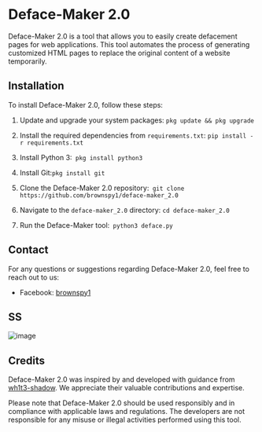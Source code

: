 # Deface-Maker 2.0

Deface-Maker 2.0 is a tool that allows you to easily create defacement pages for web applications. This tool automates the process of generating customized HTML pages to replace the original content of a website temporarily.

## Installation

To install Deface-Maker 2.0, follow these steps:


1. Update and upgrade your system packages: ``` pkg update && pkg upgrade ```


3. Install the required dependencies from `requirements.txt`: ` pip install -r requirements.txt `

4. Install Python 3:` pkg install python3`

5. Install Git:` pkg install git `

6. Clone the Deface-Maker 2.0 repository:` git clone https://github.com/brownspy1/deface-maker_2.0`

7. Navigate to the `deface-maker_2.0` directory: `cd deface-maker_2.0`

8. Run the Deface-Maker tool:` python3 deface.py`

## Contact

For any questions or suggestions regarding Deface-Maker 2.0, feel free to reach out to us:

- Facebook: [brownspy1](https://fb.com/brownspy1)


## SS
![image](https://github.com/brownspy1/deface-maker_2.0/assets/89521172/dbb2f66c-e7fe-496a-9b8d-149f51addc25)

## Credits

Deface-Maker 2.0 was inspired by and developed with guidance from [wh1t3-shadow](https://github.com/wh1t3-shadow). We appreciate their valuable contributions and expertise.

Please note that Deface-Maker 2.0 should be used responsibly and in compliance with applicable laws and regulations. The developers are not responsible for any misuse or illegal activities performed using this tool.


